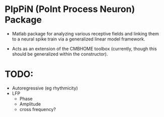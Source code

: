 # PIpPiN (PoInt Process Neuron) Package
- Matlab package for analyzing various receptive fields and linking them to a neural spike train via a generalized linear model framework.

- Acts as an extension of the CMBHOME toolbox (currently, though this should be generalized within the constructor). 


# TODO:
- Autoregressive (eg rhythmicity)
- LFP 
    - Phase
    - Amplitude
    - cross frequency?

